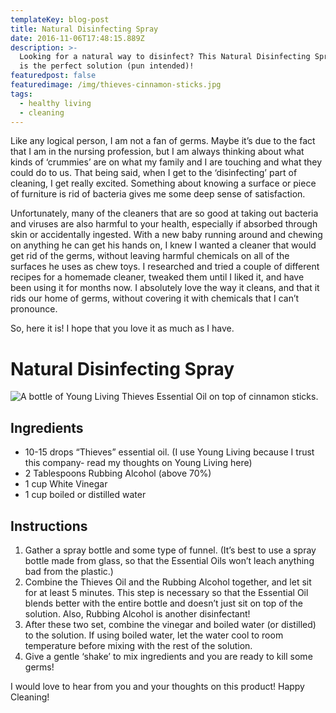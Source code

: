```yaml
---
templateKey: blog-post
title: Natural Disinfecting Spray
date: 2016-11-06T17:48:15.889Z
description: >-
  Looking for a natural way to disinfect? This Natural Disinfecting Spray recipe
  is the perfect solution (pun intended)!
featuredpost: false
featuredimage: /img/thieves-cinnamon-sticks.jpg
tags:
  - healthy living
  - cleaning
---
```

Like any logical person, I am not a fan of germs. Maybe it’s due to the fact that I am in the nursing profession, but I am always thinking about what kinds of ‘crummies’ are on what my family and I are touching and what they could do to us. That being said, when I get to the ‘disinfecting’ part of cleaning, I get really excited. Something about knowing a surface or piece of furniture is rid of bacteria gives me some deep sense of satisfaction.

Unfortunately, many of the cleaners that are so good at taking out bacteria and viruses are also harmful to your health, especially if absorbed through skin or accidentally ingested. With a new baby running around and chewing on anything he can get his hands on, I knew I wanted a cleaner that would get rid of the germs, without leaving harmful chemicals on all of the surfaces he uses as chew toys. I researched and tried a couple of different recipes for a homemade cleaner, tweaked them until I liked it, and have been using it for months now. I absolutely love the way it cleans, and that it rids our home of germs, without covering it with chemicals that I can’t pronounce.

So, here it is! I hope that you love it as much as I have.

# Natural Disinfecting Spray

![A bottle of Young Living Thieves Essential Oil on top of cinnamon sticks.](/img/thieves-cinnamon-sticks.jpg "The star of the show, Thieves Essential Oil is well-known for being a natural disinfectant without the chemicals. Oh, and it smells so good!")

## Ingredients

* 10-15 drops “Thieves” essential oil.  (I use Young Living because I trust this company- read my thoughts on Young Living here)
* 2 Tablespoons Rubbing Alcohol (above 70%)
* 1 cup White Vinegar
* 1 cup boiled or distilled water

## Instructions

1. Gather a spray bottle and some type of funnel. (It’s best to use a spray bottle made from glass, so that the Essential Oils won’t leach anything bad from the plastic.)
2. Combine the Thieves Oil and the Rubbing Alcohol together, and let sit for at least 5 minutes. This step is necessary so that the Essential Oil blends better with the entire bottle and doesn’t just sit on top of the solution. Also, Rubbing Alcohol is another disinfectant!
3. After these two set, combine the vinegar and boiled water (or distilled) to the solution. If using boiled water, let the water cool to room temperature before mixing with the rest of the solution.
4. Give a gentle ‘shake’ to mix ingredients and you are ready to kill some germs!

I would love to hear from you and your thoughts on this product! Happy Cleaning!
